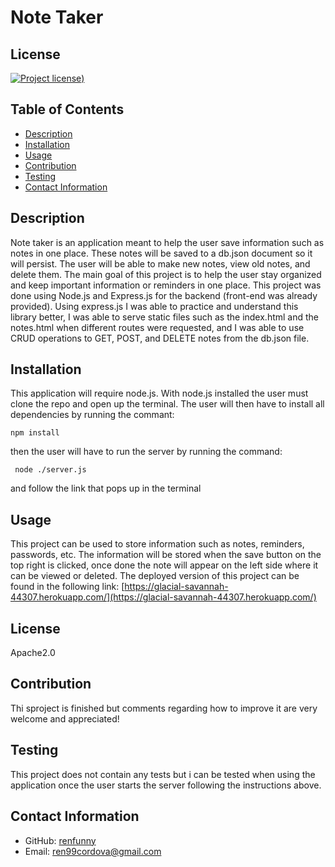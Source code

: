 # Note Taker

## License

[![Project license](https://img.shields.io/badge/license-Apache2.0-green))](https://opensource.org/licenses/Apache-2.0)

## Table of Contents

- [Description](#description)
- [Installation](#installation)
- [Usage](#usage)
- [Contribution](#contribution)
- [Testing](#testing)
- [Contact Information](#contact-information)

## Description

Note taker is an application meant to help the user save information such as notes in one place. These notes will be saved to a db.json document so it will persist. The user will be able to make new notes, view old notes, and delete them. The main goal of this project is to help the user stay organized and keep important information or reminders in one place. This project was done using Node.js and Express.js for the backend (front-end was already provided). Using express.js I was able to practice and understand this library better, I was able to serve static files such as the index.html and the notes.html when different routes were requested, and I was able to use CRUD operations to GET, POST, and DELETE notes from the db.json file.

## Installation

This application will require node.js. With node.js installed the user must clone the repo and open up the terminal. The user will then have to install all dependencies by running the commant:

```
npm install

```

then the user will have to run the server by running the command:

```
 node ./server.js

```

and follow the link that pops up in the terminal

## Usage

This project can be used to store information such as notes, reminders, passwords, etc. The information will be stored when the save button on the top right is clicked, once done the note will appear on the left side where it can be viewed or deleted.
The deployed version of this project can be found in the following link: [https://glacial-savannah-44307.herokuapp.com/](https://glacial-savannah-44307.herokuapp.com/)

## License

Apache2.0

## Contribution

Thi sproject is finished but comments regarding how to improve it are very welcome and appreciated!

## Testing

This project does not contain any tests but i can be tested when using the application once the user starts the server following the instructions above.

## Contact Information

- GitHub: [renfunny](https://github.com/renfunny)
- Email: [ren99cordova@gmail.com](mailto:ren99cordova@gmail.com)
